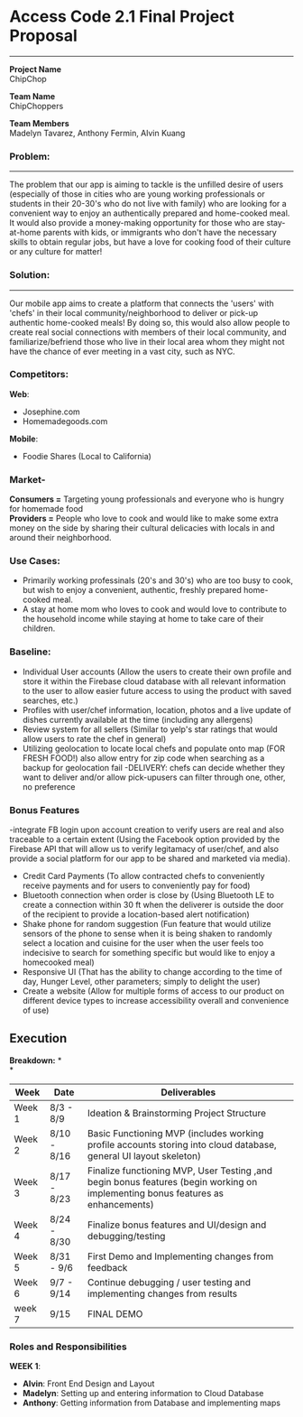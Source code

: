 # Access Code 2.1 Final Project Proposal

---
**Project Name**  
ChipChop

**Team Name**  
ChipChoppers

**Team Members**  
Madelyn Tavarez, Anthony Fermin, Alvin Kuang


### Problem: 
---
The problem that our app is aiming to tackle is the unfilled desire of users (especially of those in cities who are young working professionals or students in their 20-30's who do not live with family) who are looking for a convenient way to enjoy an authentically prepared and home-cooked meal. It would also provide a money-making opportunity for those who are stay-at-home parents with kids, or immigrants who don't have the necessary skills to obtain regular jobs, but have a love for cooking food of their culture or any culture for matter! 

### Solution: 
---
Our mobile app aims to create a platform that connects the 'users' with 'chefs' in their local community/neighborhood to deliver or pick-up authentic home-cooked meals! By doing so, this would also allow people to create real social connections with members of their local community, and familiarize/befriend those who live in their local area whom they might not have the chance of ever meeting in a vast city, such as NYC. 



### Competitors:
**Web**:<br> 
- Josephine.com<br>
- Homemadegoods.com

**Mobile**:<br> 
- Foodie Shares (Local to California)


### Market-
**Consumers =** Targeting young professionals and everyone who is hungry for homemade food<br>
**Providers =** People who love to cook and would like to make some extra money on the side by sharing their cultural delicacies with locals in and around their neighborhood.



### Use Cases:
- Primarily working professinals (20's and 30's) who are too busy to cook, but wish to enjoy a convenient, authentic, freshly prepared home-cooked meal.
- A stay at home mom who loves to cook and would love to contribute to the household income while staying at
home to take care of their children.



### Baseline:
 - Individual User accounts (Allow the users to create their own profile and store it within the Firebase cloud database with all relevant information to the user to allow easier future access to using the product with saved searches, etc.)
 - Profiles with user/chef information, location, photos and a live update of dishes currently available at the time (including any allergens)
 - Review system for all sellers (Similar to yelp's star ratings that would allow users to rate the chef in general)
 - Utilizing geolocation to locate local chefs and populate onto map (FOR FRESH FOOD!) also allow entry for zip code when searching as a backup for geolocation fail
 -DELIVERY: chefs can decide whether they want to deliver and/or allow pick-upusers can filter through one, other, no preference




### Bonus Features
-integrate FB login upon account creation to verify users are real and also traceable to a certain extent (Using the Facebook option provided by the Firebase API that will allow us to verify legitamacy of user/chef, and also provide a social platform for our app to be shared and marketed via media).
- Credit Card Payments (To allow contracted chefs to conveniently receive payments and for users to conveniently pay for food)
- Bluetooth connection when order is close by (Using Bluetooth LE to create a connection within 30 ft when the deliverer is outside the door of the recipient to provide a location-based alert notification)
- Shake phone for random suggestion (Fun feature that would utilize sensors of the phone to sense when it is being shaken to randomly select a location and cuisine for the user when the user feels too indecisive to search for something specific but would like to enjoy a homecooked meal)
- Responsive UI (That has the ability to change according to the time of day, Hunger Level, other parameters; simply to delight the user)
- Create a website (Allow for multiple forms of access to our product on different device types to increase accessibility overall and convenience of use)



## Execution
 **Breakdown:** 
  *  
  *   
  
  
  | Week | Date | Deliverables | 
  |---|---|---|
  Week 1 | 8/3 - 8/9 | Ideation & Brainstorming Project Structure
  Week 2 | 8/10 - 8/16 | Basic Functioning MVP (includes working profile accounts storing into cloud database, general UI layout skeleton)
  Week 3 | 8/17 - 8/23 | Finalize functioning MVP, User Testing ,and begin bonus features (begin working on implementing bonus features as enhancements)
  Week 4 | 8/24 - 8/30 | Finalize bonus features and UI/design and debugging/testing
  Week 5 | 8/31 - 9/6 | First Demo and Implementing changes from feedback
  Week 6 | 9/7 - 9/14 | Continue debugging / user testing and implementing changes from results
  week 7 | 9/15 | FINAL DEMO




 ### Roles and Responsibilities
  **WEEK 1**:<Br>
 -  **Alvin**: Front End Design and Layout 
 -  **Madelyn**: Setting up and entering information to Cloud Database
 -  **Anthony**: Getting information from Database and implementing maps
 

